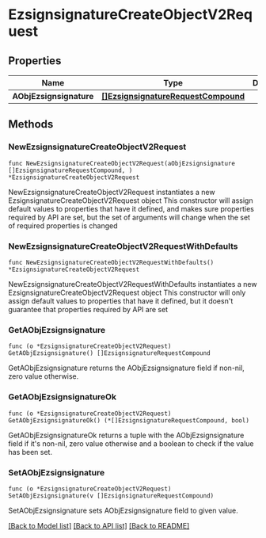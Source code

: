 # EzsignsignatureCreateObjectV2Request

## Properties

Name | Type | Description | Notes
------------ | ------------- | ------------- | -------------
**AObjEzsignsignature** | [**[]EzsignsignatureRequestCompound**](EzsignsignatureRequestCompound.md) |  | 

## Methods

### NewEzsignsignatureCreateObjectV2Request

`func NewEzsignsignatureCreateObjectV2Request(aObjEzsignsignature []EzsignsignatureRequestCompound, ) *EzsignsignatureCreateObjectV2Request`

NewEzsignsignatureCreateObjectV2Request instantiates a new EzsignsignatureCreateObjectV2Request object
This constructor will assign default values to properties that have it defined,
and makes sure properties required by API are set, but the set of arguments
will change when the set of required properties is changed

### NewEzsignsignatureCreateObjectV2RequestWithDefaults

`func NewEzsignsignatureCreateObjectV2RequestWithDefaults() *EzsignsignatureCreateObjectV2Request`

NewEzsignsignatureCreateObjectV2RequestWithDefaults instantiates a new EzsignsignatureCreateObjectV2Request object
This constructor will only assign default values to properties that have it defined,
but it doesn't guarantee that properties required by API are set

### GetAObjEzsignsignature

`func (o *EzsignsignatureCreateObjectV2Request) GetAObjEzsignsignature() []EzsignsignatureRequestCompound`

GetAObjEzsignsignature returns the AObjEzsignsignature field if non-nil, zero value otherwise.

### GetAObjEzsignsignatureOk

`func (o *EzsignsignatureCreateObjectV2Request) GetAObjEzsignsignatureOk() (*[]EzsignsignatureRequestCompound, bool)`

GetAObjEzsignsignatureOk returns a tuple with the AObjEzsignsignature field if it's non-nil, zero value otherwise
and a boolean to check if the value has been set.

### SetAObjEzsignsignature

`func (o *EzsignsignatureCreateObjectV2Request) SetAObjEzsignsignature(v []EzsignsignatureRequestCompound)`

SetAObjEzsignsignature sets AObjEzsignsignature field to given value.



[[Back to Model list]](../README.md#documentation-for-models) [[Back to API list]](../README.md#documentation-for-api-endpoints) [[Back to README]](../README.md)


